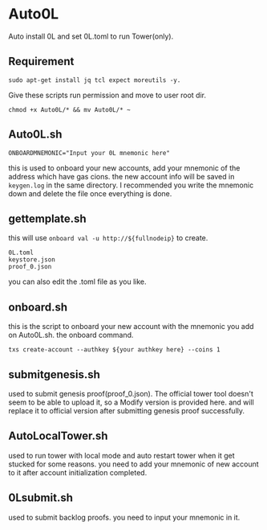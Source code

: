 # Auto0L
Auto install 0L and set 0L.toml to run Tower(only).

## Requirement
```
sudo apt-get install jq tcl expect moreutils -y.
```
Give these scripts run permission and move to user root dir.
```
chmod +x Auto0L/* && mv Auto0L/* ~
```

## Auto0L.sh
```
ONBOARDMNEMONIC="Input your 0L mnemonic here"
```
this is used to onboard your new accounts, add your mnemonic of the address which have gas cions.
the new account info will be saved in `keygen.log` in the same directory.
I recommended you write the mnemonic down and delete the file once everything is done.

## gettemplate.sh
this will use `onboard val -u http://${fullnodeip}` to create. 
```
0L.toml 
keystore.json
proof_0.json
```
you can also edit the .toml file as you like.

## onboard.sh
this is the script to onboard your new account with the mnemonic you add on Auto0L.sh.
the onboard command.
```
txs create-account --authkey ${your authkey here} --coins 1
```

## submitgenesis.sh
used to submit genesis proof(proof_0.json).
The official tower tool doesn't seem to be able to upload it, so a Modify version is provided here.
and will replace it to official version after submitting genesis proof successfully.

## AutoLocalTower.sh
used to run tower with local mode and auto restart tower when it get stucked for some reasons.
you need to add your mnemonic of new account to it after account initialization completed.

## 0Lsubmit.sh
used to submit backlog proofs.
you need to input your mnemonic in it.
